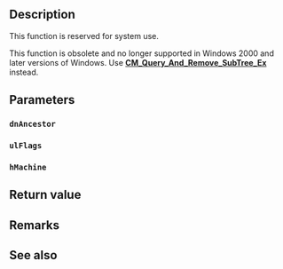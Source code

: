 ## Description

This function is reserved for system use.

This function is obsolete and no longer supported in Windows 2000 and later versions of Windows. Use [**CM_Query_And_Remove_SubTree_Ex**](https://learn.microsoft.com/windows/win32/api/cfgmgr32/nf-cfgmgr32-cm_query_and_remove_subtree_exw) instead.

## Parameters

### `dnAncestor`

### `ulFlags`

### `hMachine`

## Return value

## Remarks

## See also